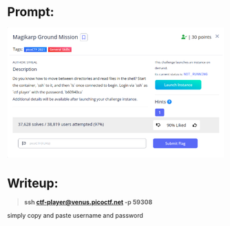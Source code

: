 <h1>
  Prompt:
</h1>

![alt text](prompt.png)

<h1>
  Writeup:
</h1>

> **ssh ctf-player@venus.picoctf.net -p 59308**
<p>simply copy and paste username and password<p>
